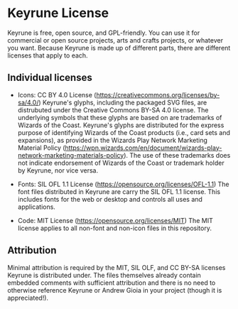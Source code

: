 # Keyrune License

Keyrune is free, open source, and GPL-friendly. You can use it for commercial or open source projects, arts and crafts projects, or whatever you want. Because Keyrune is made up of different parts, there are different licenses that apply to each.

## Individual licenses

* Icons: CC BY 4.0 License (https://creativecommons.org/licenses/by-sa/4.0/)
Keyrune's glyphs, including the packaged SVG files, are distrubuted under the Creative Commons BY-SA 4.0 license. The underlying symbols that these glyphs are based on are trademarks of Wizards of the Coast. Keyrune's glyphs are distributed for the express purpose of identifying Wizards of the Coast products (i.e., card sets and expansions), as provided in the Wizards Play Network Marketing Material Policy (https://wpn.wizards.com/en/document/wizards-play-network-marketing-materials-policy). The use of these trademarks does not indicate endorsement of Wizards of the Coast or trademark holder by Keyrune, nor vice versa.

* Fonts: SIL OFL 1.1 License (https://opensource.org/licenses/OFL-1.1)
The font files distributed in Keyrune are carry the SIL OFL 1.1 license. This includes fonts for the web or desktop and controls all uses and applications.

* Code: MIT License (https://opensource.org/licenses/MIT)
The MIT license applies to all non-font and non-icon files in this repository.

## Attribution

Minimal attribution is required by the MIT, SIL OLF, and CC BY-SA licenses Keyrune is distributed under. The files themselves already contain embedded comments with sufficient attribution and there is no need to otherwise reference Keyrune or Andrew Gioia in your project (though it is appreciated!).
